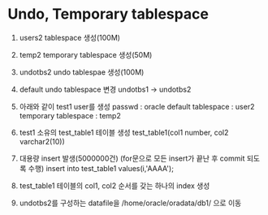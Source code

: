 # Undo, Temporary tablespace

1. users2 tablespace 생성(100M)

2. temp2 temporary tablespace 생성(50M)

3. undotbs2 undo tablespae 생성(100M)

4. default undo tablespace 변경 undotbs1 -> undotbs2

5. 아래와 같이 test1 user를 생성
passwd : oracle
default tablespace : user2
temporary tablespace : temp2

6. test1 소유의 test_table1 테이블 생성
   test_table1(col1 number, col2 varchar2(10))

7. 대용량 insert 발생(5000000건)
   (for문으로 모든 insert가 끝난 후 commit 되도록 수행)
     insert into test_table1 values(i,'AAAA');

8. test_table1 테이블의 col1, col2 순서를 갖는 하나의 index 생성

9. undotbs2를 구성하는 datafile을 /home/oracle/oradata/db1/ 으로 이동